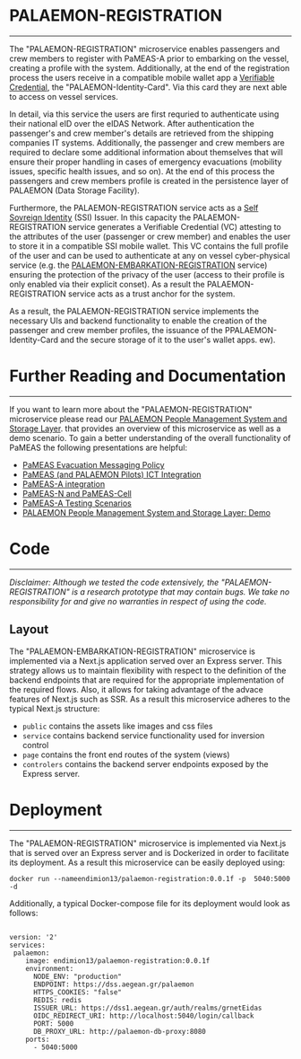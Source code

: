 # PALAEMON-REGISTRATION

---

The "PALAEMON-REGISTRATION" microservice enables passengers and crew members to register with PaMEAS-A prior to embarking on the vessel, creating a profile with the system. Additionally, at the end of the registration process the users receive in a compatible mobile wallet app a [Verifiable Credential](https://www.w3.org/TR/vc-data-model/), the "PALAEMON-Identity-Card". Via this card they are next able to access on vessel services.

 In detail, via this service the users are first requried to authenticate using their national eID over the eIDAS Network. After authentication the passenger's and crew member's details are retrieved from the shipping companies IT systems. Additionally, the passenger and crew members are required to declare some additional information about themselves that will ensure their proper handling in cases of emergency evacuations (mobility issues, specific health issues, and so on). At the end of this process the passengers and crew members profile is created in the persistence layer of PALAEMON (Data Storage Facility). 
 
 Furthermore, the PALAEMON-REGISTRATION service acts as a [Self Sovreign Identity](https://www.frontiersin.org/articles/10.3389/fbloc.2021.616779/full) (SSI) Issuer. In this capacity the PALAEMON-REGISTRATION service generates a Verifiable Credential (VC) attesting to the attributes of the user (passenger or crew member) and enables the user to store it in a compatible SSI mobile wallet. This VC contains the full profile of the user and can be used to authenticate at any on vessel cyber-physical service (e.g. the [PALAEMON-EMBARKATION-REGISTRATION](https://github.com/uaegean-i4mLab/palaemon-registration-embarkation) service) ensuring the protection of the privacy of the user (access to their profile is only enabled via their explicit conset). As a result the PALAEMON-REGISTRATION service acts as a trust anchor for the system. 

 As a result, the PALAEMON-REGISTRATION service implements the necessary UIs and backend functionality to enable the creation of the passenger and crew member profiles, the issuance of the PPALAEMON-Identity-Card and the secure storage of it to the user's wallet apps. ew).


# Further Reading and Documentation

---
If you want to learn more about the "PALAEMON-REGISTRATION" microservice please read our
[PALAEMON People Management System and Storage Layer](https://docs.google.com/presentation/d/16W8H_h-qz2HTbRwcXpGJ9RnrYqZxCAZ8/edit#slide=id.g109536bd6dd_2_24). that provides an overview of this microservice as well as a demo scenario. 
To gain a better understanding of the overall functionality of PaMEAS the following presentations are
helpful:
- [PaMEAS Evacuation Messaging Policy](https://docs.google.com/presentation/d/1uxZ4Hoah89qz3MuUqt1RmGY8Dxf0upC6/edit?usp=sharing&ouid=101096721707031783382&rtpof=true&sd=true)
- [PaMEAS (and PALAEMON Pilots) ICT Integration](https://docs.google.com/presentation/d/1ni99nXpgV1XGvfo6XNaR3cbe4MRncCj3/edit?usp=sharing&ouid=101096721707031783382&rtpof=true&sd=true)
- [PaMEAS-A integration](https://docs.google.com/presentation/d/1cRt34HpJzM55kundaGE65re5CHmTzsvp/edit?usp=sharing&ouid=101096721707031783382&rtpof=true&sd=true)
- [PaMEAS-N and PaMEAS-Cell](https://docs.google.com/presentation/d/1xnB5cOLFCL9GC1_jkzBss-vrYs6-Vv5h/edit?usp=sharing&ouid=101096721707031783382&rtpof=true&sd=true)
- [PaMEAS-A Testing Scenarios](https://docs.google.com/presentation/d/178G2WV1pbgP8KswFuqrGacF0mGM67ERetdLD67w74MU/edit?usp=sharing)
- [PALAEMON People Management System and Storage Layer: Demo](https://docs.google.com/presentation/d/16W8H_h-qz2HTbRwcXpGJ9RnrYqZxCAZ8/edit?usp=sharing&ouid=101096721707031783382&rtpof=true&sd=true)

# Code

---

*Disclaimer: Although we tested the code extensively, the "PALAEMON-REGISTRATION" is a research
prototype that may contain bugs. We take no responsibility for and give no warranties in respect of using the code.*

## Layout

The "PALAEMON-EMBARKATION-REGISTRATION" microservice is implemented
via a Next.js application served over an Express server. This strategy allows us to maintain flexibility with respect to the definition of the backend endpoints that are required for the appropriate implementation of the required flows. Also, it allows for taking advantage of the advace features of Next.js such as SSR. As a result this microservice adheres to the typical Next.js structure:
- `public` contains the assets like images and css files
- `service` contains backend service functionality used for inversion control
- `page` contains  the front end routes of the system (views)
- `controlers` contains the backend server endpoints exposed by the Express server. 


# Deployment

---
The "PALAEMON-REGISTRATION" microservice is implemented via Next.js that is served over an Express server and is Dockerized in order to
facilitate its deployment. As a result this microservice can be easily deployed using:
```
docker run --nameendimion13/palaemon-registration:0.0.1f -p  5040:5000 -d 
```
Additionally, a typical Docker-compose file for its deployment would look as follows:
```
 
version: '2'
services:
 palaemon:
    image: endimion13/palaemon-registration:0.0.1f
    environment:
      NODE_ENV: "production"
      ENDPOINT: https://dss.aegean.gr/palaemon
      HTTPS_COOKIES: "false"
      REDIS: redis
      ISSUER_URL: https://dss1.aegean.gr/auth/realms/grnetEidas
      OIDC_REDIRECT_URI: http://localhost:5040/login/callback
      PORT: 5000
      DB_PROXY_URL: http://palaemon-db-proxy:8080
    ports:
      - 5040:5000


```



